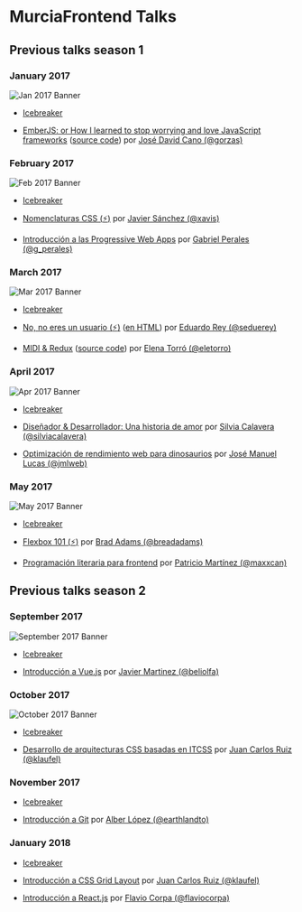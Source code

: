 # MurciaFrontend Talks

## Previous talks season 1

### January 2017

![Jan 2017 Banner](https://raw.githubusercontent.com/MurciaFrontend/Talks/master/img/banner_26012017.jpeg)

- [Icebreaker](http://slides.com/murciafrontend/deck)

- [EmberJS: or How I learned to stop worrying and love JavaScript frameworks](https://docs.google.com/presentation/d/1KihLzGkToTjiYidVVZv-IygiKeczJ6f0elgi2ZsvsGs) ([source code](https://github.com/Gorzas/ember-example)) por [José David Cano (@gorzas)](https://twitter.com/gorzas)

### February 2017

![Feb 2017 Banner](https://raw.githubusercontent.com/MurciaFrontend/Talks/master/img/banner_22022017.jpeg)

- [Icebreaker](http://slides.com/murciafrontend/deck-3)

- [Nomenclaturas CSS (:zap:)](https://drive.google.com/open?id=0B0FWfNNansXfdmdCVVhzY2FvYkE) por [Javier Sánchez (@xavis)](https://twitter.com/xavis)

- [Introducción a las Progressive Web Apps](https://github.com/MurciaFrontend/Talks/blob/master/meetup-22-02-2017/pwa.pdf) por [Gabriel Perales (@g_perales)](https://twitter.com/g_perales)

### March 2017

![Mar 2017 Banner](https://raw.githubusercontent.com/MurciaFrontend/Talks/master/img/banner_29032017.jpeg)

- [Icebreaker](http://slides.com/murciafrontend/murcia-frontend-intro-0669e372-93af-491f-b612-19a760d39895)

- [No, no eres un usuario (:zap:)](./meetup-29-03-2017/no-no-eres-un-usuario/noeresunusuario.md) ([en HTML](./meetup-29-03-2017/no-no-eres-un-usuario/noeresunusuario.html)) por [Eduardo Rey (@seduerey)](https://twitter.com/seduerey)

- [MIDI & Redux](https://elenatorro.github.io/murcia-frontend-presentation/#slide=1) ([source code](https://github.com/elenatorro/midi-redux)) por [Elena Torró (@eletorro)](https://twitter.com/eletorro)


### April 2017

![Apr 2017 Banner](https://raw.githubusercontent.com/MurciaFrontend/Talks/master/img/banner_26042017.jpeg)

- [Icebreaker](http://slides.com/murciafrontend/murcia-frontend-intro-4/fullscreen)

- [Diseñador & Desarrollador: Una historia de amor](http://slides.com/murciafrontend/deck-7/fullscreen) por [Silvia Calavera (@silviacalavera)](https://twitter.com/silviacalavera)

- [Optimización de rendimiento web para dinosaurios](https://jmlweb.github.io/optimizacion-dinosaurios/) por [José Manuel Lucas (@jmlweb)](https://twitter.com/jmlweb)


### May 2017

![May 2017 Banner](https://raw.githubusercontent.com/MurciaFrontend/Talks/master/img/banner_26052017.jpeg)

- [Icebreaker](http://slides.com/murciafrontend/murcia-frontend-intro-5/fullscreen)

- [Flexbox 101 (:zap:)](https://slides.com/breadadams/flexbox-101/) por [Brad Adams (@breadadams)](https://twitter.com/breadadams)

- [Programación literaria para frontend](#) por [Patricio Martínez (@maxxcan)](https://twitter.com/maxxcan)

## Previous talks season 2

### September 2017

![September 2017 Banner](https://raw.githubusercontent.com/MurciaFrontend/Talks/master/img/banner_28092017.jpeg)

- [Icebreaker](http://slides.com/murciafrontend/murcia-frontend-intro-4-7/fullscreen)

- [Introducción a Vue.js](https://www.icloud.com/keynote/0BtpEbqCkQixtFcI1njZIq3Lw#Presentacio%CC%81n_Vue) por [Javier Martinez (@beliolfa)](https://twitter.com/beliolfa)


### October 2017

![October 2017 Banner](https://raw.githubusercontent.com/MurciaFrontend/Talks/master/img/banner_26102017.jpeg)

- [Icebreaker](http://slides.com/murciafrontend/murcia-frontend-intro-5-8#/fullscreen)

- [Desarrollo de arquitecturas CSS basadas en ITCSS](https://github.com/MurciaFrontend/Talks/blob/master/meetup-26-10-2017/desarrollo-arquitecturas-itcss.pdf) por [Juan Carlos Ruiz (@klaufel)](https://twitter.com/klaufel)


### November 2017


- [Icebreaker](http://slides.com/murciafrontend/murcia-frontend-intro-5-8-9/fullscreen)

- [Introducción a Git](http://slides.com/earthlandto/git-basics/fullscreen) por [Alber López (@earthlandto)](https://twitter.com/earthlandto)


### January 2018


- [Icebreaker](http://slides.com/murciafrontend/murcia-frontend-intro-4-7-10#/fullscreen)

- [Introducción a CSS Grid Layout](https://github.com/MurciaFrontend/Talks/blob/master/meetup-25-01-2018/introduccion-css-grid-layout/introduccion-css-grid-layout.pdf) por [Juan Carlos Ruiz (@klaufel)](https://twitter.com/klaufel)

- [Introducción a React.js](https://speakerdeck.com/kutyel/introduccion-a-react-dot-js) por [Flavio Corpa (@flaviocorpa)](https://twitter.com/flaviocorpa)